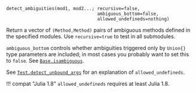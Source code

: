 ```
detect_ambiguities(mod1, mod2...; recursive=false,
                                  ambiguous_bottom=false,
                                  allowed_undefineds=nothing)
```

Return a vector of `(Method,Method)` pairs of ambiguous methods defined in the specified modules. Use `recursive=true` to test in all submodules.

`ambiguous_bottom` controls whether ambiguities triggered only by `Union{}` type parameters are included; in most cases you probably want to set this to `false`. See [`Base.isambiguous`](@ref).

See [`Test.detect_unbound_args`](@ref) for an explanation of `allowed_undefineds`.

!!! compat "Julia 1.8"
    `allowed_undefineds` requires at least Julia 1.8.

